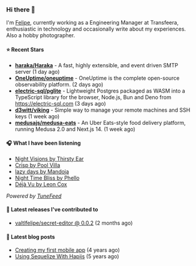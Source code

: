 ### Hi there 👋

I'm [Felipe](https://felipevm.com), currently working as a Engineering Manager at Transfeera, enthusiastic in technology and occasionally write about my experiences. Also a hobby photographer.

#### ⭐ Recent Stars
- **[haraka/Haraka](https://github.com/haraka/Haraka)** - A fast, highly extensible, and event driven SMTP server (1 day ago)
- **[OneUptime/oneuptime](https://github.com/OneUptime/oneuptime)** - OneUptime is the complete open-source observability platform. (2 days ago)
- **[electric-sql/pglite](https://github.com/electric-sql/pglite)** - Lightweight Postgres packaged as WASM into a TypeScript library for the browser, Node.js, Bun and Deno from https://electric-sql.com (3 days ago)
- **[d3witt/viking](https://github.com/d3witt/viking)** - Simple way to manage your remote machines and SSH keys (1 week ago)
- **[medusajs/medusa-eats](https://github.com/medusajs/medusa-eats)** - An Uber Eats-style food delivery platform, running Medusa 2.0 and Next.js 14. (1 week ago)

#### 🎧 What I have been listening
- [Night Visions by Thirsty Ear](https://open.spotify.com/track/3kIaZnczSu1uoCQ78P7TxD)
- [Crisp by Pool Villa](https://open.spotify.com/track/2WmdD9R9Qx6cHQ0t5XWHLx)
- [lazy days by Mandoja](https://open.spotify.com/track/5fJoCtqF88ahLix2iwAHtz)
- [Night Time Bliss by Phello](https://open.spotify.com/track/3sZZDhEVYJ8tyTiYEGCcg6)
- [Déjà Vu by Leon Cox](https://open.spotify.com/track/1AtLbKIo0bXmd4TIDcFUEj)

_Powered by [TuneFeed](https://tunefeed.app?ref=valtlfelipe-gh-profile)_ 

#### 🚀 Latest releases I've contributed to


- [valtlfelipe/secret-editor @ 0.0.2](https://github.com/valtlfelipe/secret-editor/releases/tag/0.0.2) (2 months ago)

#### 📄 Latest blog posts
- [Creating my first mobile app](https://felipevm.com/posts/creating-my-first-mobile-app/) (4 years ago)
- [Using Sequelize With Hapijs](https://felipevm.com/posts/using-sequelize-with-hapijs/) (5 years ago)
